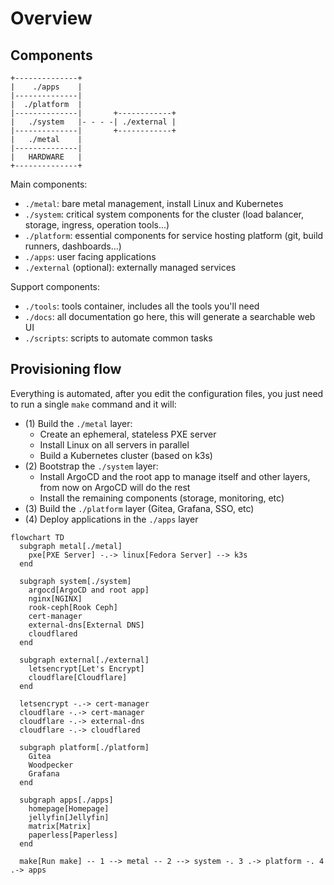 # Overview

## Components

```
+--------------+
|    ./apps    |
|--------------|
|  ./platform  |
|--------------|       +------------+
|   ./system   |- - - -| ./external |
|--------------|       +------------+
|   ./metal    |
|--------------|
|   HARDWARE   |
+--------------+
```

Main components:

- `./metal`: bare metal management, install Linux and Kubernetes
- `./system`: critical system components for the cluster (load balancer, storage, ingress, operation tools...)
- `./platform`: essential components for service hosting platform (git, build runners, dashboards...)
- `./apps`: user facing applications
- `./external` (optional): externally managed services

Support components:

- `./tools`: tools container, includes all the tools you'll need
- `./docs`: all documentation go here, this will generate a searchable web UI
- `./scripts`: scripts to automate common tasks

## Provisioning flow

Everything is automated, after you edit the configuration files, you just need to run a single `make` command and it will:

- (1) Build the `./metal` layer:
    - Create an ephemeral, stateless PXE server
    - Install Linux on all servers in parallel
    - Build a Kubernetes cluster (based on k3s)
- (2) Bootstrap the `./system` layer:
    - Install ArgoCD and the root app to manage itself and other layers, from now on ArgoCD will do the rest
    - Install the remaining components (storage, monitoring, etc)
- (3) Build the `./platform` layer (Gitea, Grafana, SSO, etc)
- (4) Deploy applications in the `./apps` layer

```mermaid
flowchart TD
  subgraph metal[./metal]
    pxe[PXE Server] -.-> linux[Fedora Server] --> k3s
  end

  subgraph system[./system]
    argocd[ArgoCD and root app]
    nginx[NGINX]
    rook-ceph[Rook Ceph]
    cert-manager
    external-dns[External DNS]
    cloudflared
  end

  subgraph external[./external]
    letsencrypt[Let's Encrypt]
    cloudflare[Cloudflare]
  end

  letsencrypt -.-> cert-manager
  cloudflare -.-> cert-manager
  cloudflare -.-> external-dns
  cloudflare -.-> cloudflared

  subgraph platform[./platform]
    Gitea
    Woodpecker
    Grafana
  end

  subgraph apps[./apps]
    homepage[Homepage]
    jellyfin[Jellyfin]
    matrix[Matrix]
    paperless[Paperless]
  end

  make[Run make] -- 1 --> metal -- 2 --> system -. 3 .-> platform -. 4 .-> apps
```

